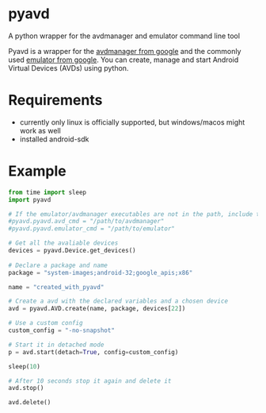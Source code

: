 # pyavd
A python wrapper for the avdmanager and emulator command line tool

Pyavd is a wrapper for the [avdmanager from google](https://developer.android.com/studio/command-line/avdmanager) and the commonly used [emulator from google](https://developer.android.com/studio/run/emulator-commandline). You can create, manage and start Android Virtual Devices (AVDs) using python.

# Requirements
- currently only linux is officially supported, but windows/macos might work as well
- installed android-sdk 

# Example 

```python
from time import sleep
import pyavd

# If the emulator/avdmanager executables are not in the path, include the following
#pyavd.pyavd.avd_cmd = "/path/to/avdmanager"
#pyavd.pyavd.emulator_cmd = "/path/to/emulator"

# Get all the avaliable devices
devices = pyavd.Device.get_devices()
    
# Declare a package and name
package = "system-images;android-32;google_apis;x86"

name = "created_with_pyavd"

# Create a avd with the declared variables and a chosen device
avd = pyavd.AVD.create(name, package, devices[22])

# Use a custom config
custom_config = "-no-snapshot"

# Start it in detached mode
p = avd.start(detach=True, config=custom_config)

sleep(10)

# After 10 seconds stop it again and delete it
avd.stop()

avd.delete()
```
